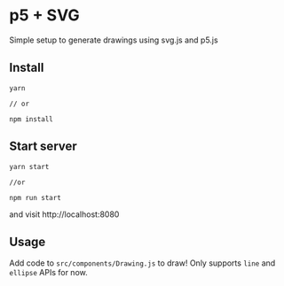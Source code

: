 # p5 + SVG

Simple setup to generate drawings using svg.js and p5.js

## Install
```
yarn

// or

npm install
```

## Start server
```
yarn start

//or

npm run start
```

and visit http://localhost:8080

## Usage

Add code to `src/components/Drawing.js` to draw! Only supports `line` and `ellipse` APIs for now.